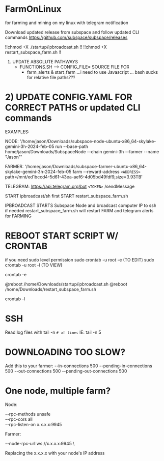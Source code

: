 # FarmOnLinux
for farming and mining on my linux with telegram notification


Download updated release from subspace and follow updated CLI commands
https://github.com/subspace/subspace/releases 

!!chmod +X ./startup/ipbroadcast.sh !!
!!chmod +X restart_subspace_farm.sh !!


1) UPDATE ABSOLUTE PATHWAYS 
    - FUNCTIONS.SH --> CONFIG_FILE=
      SOURCE FILE FOR 
        - farm_alerts & start_farm
    ...i need to use Javascript ... bash sucks for relative file paths???


# 2) UPDATE CONFIG.YAML FOR CORRECT PATHS or updated CLI commands
EXAMPLES:

NODE: '/home/jason/Downloads/subspace-node-ubuntu-x86_64-skylake-gemini-3h-2024-feb-05 run --base-path home/jason/Downloads/SubspaceNode --chain gemini-3h --farmer --name "Jason"'

FARMER: '/home/jason/Downloads/subspace-farmer-ubuntu-x86_64-skylake-gemini-3h-2024-feb-05 farm --reward-address `<ADDRESS>` path=/mnt/ed1bccd4-5d61-43ea-aef6-4d05bd49fdf9,size=3.93TB'

TELEGRAM: https://api.telegram.org/bot `<TOKEN>` /sendMessage



START ipbroadcast/sh first
START restart_subspace_farm.sh

IPBROADCAST STARTS Subspace Node and broadcast computer IP to ssh if needed
restart_subspace_farm.sh will restart FARM and telegram alerts for FARMING
# REBOOT START SCRIPT W/ CRONTAB

if you need sudo level permission
sudo crontab -u root -e  (TO EDIT)
sudo crontab -u root -l (TO VIEW)


crontab -e

@reboot /home/Downloads/startup/ipbroadcast.sh
@reboot /home/Downloads/restart_subspace_farm.sh

crontab -l 

# SSH
Read log files with 
tail -n `# of lines`
IE: tail -n 5

# DOWNLOADING TOO SLOW?
Add this to your farmer:
--in-connections 500 --pending-in-connections 500 --out-connections 500 --pending-out-connections 500


# One node, multiple farm?

Node:

--rpc-methods unsafe \
--rpc-cors all \
--rpc-listen-on x.x.x.x:9945

Farmer:

--node-rpc-url ws://x.x.x.x:9945 \

Replacing the x.x.x.x with your node's IP address

